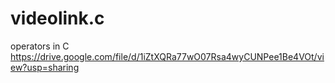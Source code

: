 # videolink.c
operators in C
https://drive.google.com/file/d/1iZtXQRa77wO07Rsa4wyCUNPee1Be4VOt/view?usp=sharing
